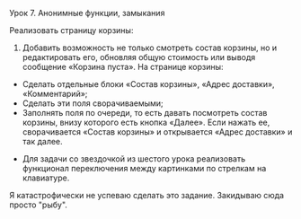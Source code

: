 Урок 7. Анонимные функции, замыкания


Реализовать страницу корзины:
1. Добавить возможность не только смотреть состав корзины, но и редактировать его, обновляя общую стоимость или выводя сообщение «Корзина пуста».
На странице корзины:
- Сделать отдельные блоки «Состав корзины», «Адрес доставки», «Комментарий»;
- Сделать эти поля сворачиваемыми;
- Заполнять поля по очереди, то есть давать посмотреть состав корзины, внизу которого есть кнопка «Далее». Если нажать ее, сворачивается «Состав корзины» и открывается «Адрес доставки» и так далее.
* Для задачи со звездочкой из шестого урока реализовать функционал переключения между картинками по стрелкам на клавиатуре.


Я катастрофически не успеваю сделать это задание. Закидываю  сюда просто "рыбу".
